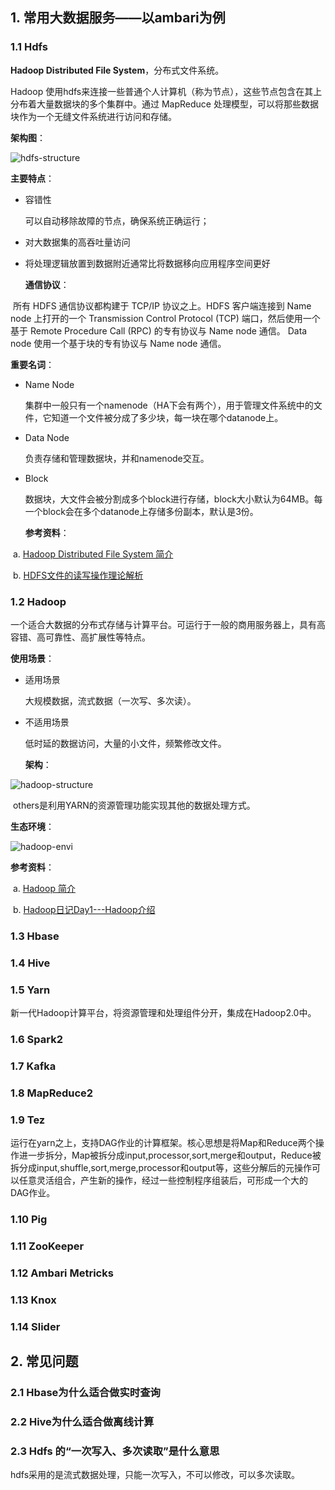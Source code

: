 ## 1. 常用大数据服务——以ambari为例

### 1.1 Hdfs

  **Hadoop Distributed File System**，分布式文件系统。

  Hadoop 使用hdfs来连接一些普通个人计算机（称为节点），这些节点包含在其上分布着大量数据块的多个集群中。通过 MapReduce 处理模型，可以将那些数据块作为一个无缝文件系统进行访问和存储。

  **架构图**：

![hdfs-structure](X:\code\project\notejtd\bigdata-service\hdfs-structure.gif)

  **主要特点**：

- 容错性

  可以自动移除故障的节点，确保系统正确运行；

- 对大数据集的高吞吐量访问

- 将处理逻辑放置到数据附近通常比将数据移向应用程序空间更好

  **通信协议**：

​	所有 HDFS 通信协议都构建于 TCP/IP 协议之上。HDFS 客户端连接到 Name node 上打开的一个 Transmission Control Protocol (TCP) 端口，然后使用一个基于 Remote Procedure Call (RPC) 的专有协议与 Name node 通信。 Data node 使用一个基于块的专有协议与 Name node 通信。

  **重要名词**：

- Name Node

  集群中一般只有一个namenode（HA下会有两个），用于管理文件系统中的文件，它知道一个文件被分成了多少块，每一块在哪个datanode上。

- Data Node

  负责存储和管理数据块，并和namenode交互。

- Block

  数据块，大文件会被分割成多个block进行存储，block大小默认为64MB。每一个block会在多个datanode上存储多份副本，默认是3份。

  **参考资料**：

​	a. [Hadoop Distributed File System 简介](https://www.ibm.com/developerworks/cn/web/wa-introhdfs/)

​	b. [HDFS文件的读写操作理论解析](https://blog.csdn.net/a1b2c3d4123456/article/details/46766903)

### 1.2 Hadoop

  一个适合大数据的分布式存储与计算平台。可运行于一般的商用服务器上，具有高容错、高可靠性、高扩展性等特点。

  **使用场景**：

- 适用场景

  大规模数据，流式数据（一次写、多次读）。

- 不适用场景

  低时延的数据访问，大量的小文件，频繁修改文件。

  **架构**：

![hadoop-structure](X:\code\project\notejtd\bigdata-service\hadoop-structure.png)

​	others是利用YARN的资源管理功能实现其他的数据处理方式。

  **生态环境**：

![hadoop-envi](X:\code\project\notejtd\bigdata-service\hadoop-envi.png)

  **参考资料**：

​	a. [Hadoop 简介](https://www.w3cschool.cn/hadoop/fgr61jyf.html)

​	b. [Hadoop日记Day1---Hadoop介绍](https://www.cnblogs.com/sunddenly/p/3977011.html)

### 1.3 Hbase



### 1.4 Hive



### 1.5 Yarn

​	新一代Hadoop计算平台，将资源管理和处理组件分开，集成在Hadoop2.0中。

### 1.6 Spark2



### 1.7 Kafka



### 1.8 MapReduce2



### 1.9 Tez

​	运行在yarn之上，支持DAG作业的计算框架。核心思想是将Map和Reduce两个操作进一步拆分，Map被拆分成input,processor,sort,merge和output，Reduce被拆分成input,shuffle,sort,merge,processor和output等，这些分解后的元操作可以任意灵活组合，产生新的操作，经过一些控制程序组装后，可形成一个大的DAG作业。

### 1.10 Pig



### 1.11 ZooKeeper



### 1.12 Ambari Metricks



### 1.13 Knox



### 1.14 Slider





## 2. 常见问题

### 2.1 Hbase为什么适合做实时查询



###  2.2 Hive为什么适合做离线计算



### 2.3 Hdfs 的“一次写入、多次读取”是什么意思

​	hdfs采用的是流式数据处理，只能一次写入，不可以修改，可以多次读取。